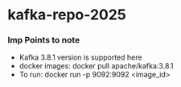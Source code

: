 # kafka-repo-2025

### Imp Points to note
- Kafka 3.8.1 version is supported here
- docker images: docker pull apache/kafka:3.8.1
- To run: docker run -p 9092:9092 <image_id>
